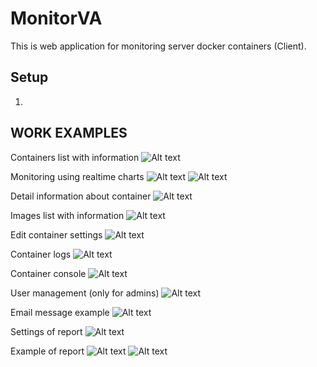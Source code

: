 # MonitorVA
This is web application for monitoring server docker containers (Client).
## Setup
1) 

## WORK EXAMPLES
Containers list with information
![Alt text](https://github.com/AminLexs/monitorVA-frontend/blob/master/screenshots/img.png)

Monitoring using realtime charts
![Alt text](https://github.com/AminLexs/monitorVA-frontend/blob/master/screenshots/img_1.png)
![Alt text](https://github.com/AminLexs/monitorVA-frontend/blob/master/screenshots/img_2.png)

Detail information about container
![Alt text](https://github.com/AminLexs/monitorVA-frontend/blob/master/screenshots/img_3.png)

Images list with information
![Alt text](https://github.com/AminLexs/monitorVA-frontend/blob/master/screenshots/img_4.png)

Edit container settings
![Alt text](https://github.com/AminLexs/monitorVA-frontend/blob/master/screenshots/img_5.png)

Container logs
![Alt text](https://github.com/AminLexs/monitorVA-frontend/blob/master/screenshots/img_6.png)

Container console
![Alt text](https://github.com/AminLexs/monitorVA-frontend/blob/master/screenshots/img_7.png)

User management (only for admins)
![Alt text](https://github.com/AminLexs/monitorVA-frontend/blob/master/screenshots/img_8.png)

Email message example
![Alt text](https://github.com/AminLexs/monitorVA-frontend/blob/master/screenshots/img_9.png)

Settings of report
![Alt text](https://github.com/AminLexs/monitorVA-frontend/blob/master/screenshots/img_10.png)

Example of report
![Alt text](https://github.com/AminLexs/monitorVA-frontend/blob/master/screenshots/img_11.png)
![Alt text](https://github.com/AminLexs/monitorVA-frontend/blob/master/screenshots/img_12.png)


